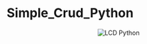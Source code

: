 # Simple_Crud_Python

<p style="text-align:center"><img width="" height="" src="https://i.ibb.co/kD30QyH/Sin-t-tulo.png" alt="LCD Python" border="0"></p>
<br>
